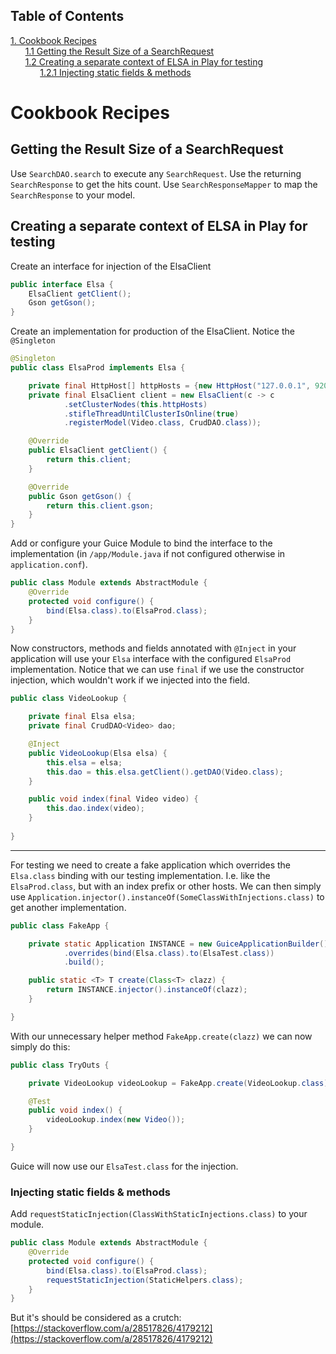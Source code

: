 ## Table of Contents
[1. Cookbook Recipes](#cookbook-recipes)<br>
&nbsp;&nbsp;&nbsp;&nbsp;&nbsp;&nbsp;[1.1 Getting the Result Size of a SearchRequest](#getting-the-result-size-of-a-searchrequest)<br>
&nbsp;&nbsp;&nbsp;&nbsp;&nbsp;&nbsp;[1.2 Creating a separate context of ELSA in Play for testing](#creating-a-separate-context-of-elsa-in-play-for-testing)<br>
&nbsp;&nbsp;&nbsp;&nbsp;&nbsp;&nbsp;&nbsp;&nbsp;&nbsp;&nbsp;&nbsp;&nbsp;[1.2.1 Injecting static fields & methods](#injecting-static-fields--methods)<br>
# Cookbook Recipes
## Getting the Result Size of a SearchRequest

Use `SearchDAO.search` to execute any `SearchRequest`. Use the returning `SearchResponse` to get the hits count. Use `SearchResponseMapper` to map the `SearchResponse` to your model.

## Creating a separate context of ELSA in Play for testing

Create an interface for injection of the ElsaClient


```JAVA
public interface Elsa {
    ElsaClient getClient();
    Gson getGson();
}
```


Create an implementation for production of the ElsaClient. Notice the `@Singleton`


```JAVA
@Singleton
public class ElsaProd implements Elsa {

    private final HttpHost[] httpHosts = {new HttpHost("127.0.0.1", 9200, "http")};
    private final ElsaClient client = new ElsaClient(c -> c
            .setClusterNodes(this.httpHosts)
            .stifleThreadUntilClusterIsOnline(true)
            .registerModel(Video.class, CrudDAO.class));

    @Override
    public ElsaClient getClient() {
        return this.client;
    }

    @Override
    public Gson getGson() {
        return this.client.gson;
    }
}
```


Add or configure your Guice Module to bind the interface to the implementation (in `/app/Module.java` if not configured otherwise in `application.conf`).


```JAVA
public class Module extends AbstractModule {
    @Override
    protected void configure() {
        bind(Elsa.class).to(ElsaProd.class);
    }
}
```


Now constructors, methods and fields annotated with `@Inject` in your application will use your `Elsa` interface with the configured `ElsaProd` implementation. Notice that we can use `final` if we use the constructor injection, which wouldn't work if we injected into the field.


```JAVA
public class VideoLookup {

    private final Elsa elsa;
    private final CrudDAO<Video> dao;

    @Inject
    public VideoLookup(Elsa elsa) {
        this.elsa = elsa;
        this.dao = this.elsa.getClient().getDAO(Video.class);
    }

    public void index(final Video video) {
        this.dao.index(video);
    }
    
}
```

---

For testing we need to create a fake application which overrides the `Elsa.class` binding with our testing implementation. I.e. like the `ElsaProd.class`, but with an index prefix or other hosts. We can then simply use `Application.injector().instanceOf(SomeClassWithInjections.class)` to get another implementation. 


```JAVA
public class FakeApp {

    private static Application INSTANCE = new GuiceApplicationBuilder()
            .overrides(bind(Elsa.class).to(ElsaTest.class))
            .build();

    public static <T> T create(Class<T> clazz) {
        return INSTANCE.injector().instanceOf(clazz);
    }

}
```


With our unnecessary helper method `FakeApp.create(clazz)` we can now simply do this: 


```JAVA
public class TryOuts {

    private VideoLookup videoLookup = FakeApp.create(VideoLookup.class);

    @Test
    public void index() {
        videoLookup.index(new Video());
    }

}
```


Guice will now use our `ElsaTest.class` for the injection.

### Injecting static fields & methods

Add `requestStaticInjection(ClassWithStaticInjections.class)` to your module.


```JAVA
public class Module extends AbstractModule {
    @Override
    protected void configure() {
        bind(Elsa.class).to(ElsaProd.class);
        requestStaticInjection(StaticHelpers.class);
    }
}
```


But it's should be considered as a crutch: [https://stackoverflow.com/a/28517826/4179212](https://stackoverflow.com/a/28517826/4179212)

